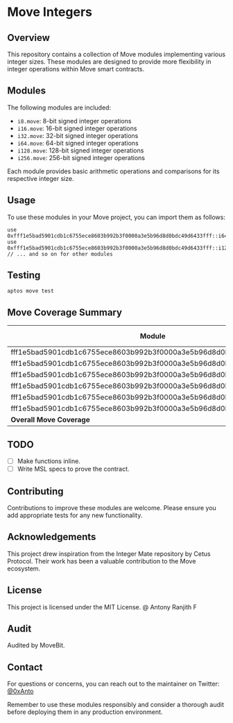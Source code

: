 # Move Integers

## Overview

This repository contains a collection of Move modules implementing various integer sizes. These modules are designed to provide more flexibility in integer operations within Move smart contracts.

## Modules

The following modules are included:

- `i8.move`: 8-bit signed integer operations
- `i16.move`: 16-bit signed integer operations
- `i32.move`: 32-bit signed integer operations
- `i64.move`: 64-bit signed integer operations
- `i128.move`: 128-bit signed integer operations
- `i256.move`: 256-bit signed integer operations

Each module provides basic arithmetic operations and comparisons for its respective integer size.

## Usage

To use these modules in your Move project, you can import them as follows:

```move
use 0xfff1e5bad5901cdb1c6755ece8603b992b3f0000a3e5b96d8d0bdc49d6433fff::i64;
use 0xfff1e5bad5901cdb1c6755ece8603b992b3f0000a3e5b96d8d0bdc49d6433fff::i128;
// ... and so on for other modules
```

## Testing

```
aptos move test
```

## Move Coverage Summary

| Module                                                                 | Coverage (%) |
| ---------------------------------------------------------------------- | ------------ |
| fff1e5bad5901cdb1c6755ece8603b992b3f0000a3e5b96d8d0bdc49d6433fff::i128 | 100.00       |
| fff1e5bad5901cdb1c6755ece8603b992b3f0000a3e5b96d8d0bdc49d6433fff::i16  | 100.00       |
| fff1e5bad5901cdb1c6755ece8603b992b3f0000a3e5b96d8d0bdc49d6433fff::i256 | 100.00       |
| fff1e5bad5901cdb1c6755ece8603b992b3f0000a3e5b96d8d0bdc49d6433fff::i32  | 100.00       |
| fff1e5bad5901cdb1c6755ece8603b992b3f0000a3e5b96d8d0bdc49d6433fff::i64  | 100.00       |
| fff1e5bad5901cdb1c6755ece8603b992b3f0000a3e5b96d8d0bdc49d6433fff::i8   | 100.00       |
| **Overall Move Coverage**                                              | **100.00%**  |

## TODO

- [ ] Make functions inline.
- [ ] Write MSL specs to prove the contract.

## Contributing

Contributions to improve these modules are welcome. Please ensure you add appropriate tests for any new functionality.

## Acknowledgements

This project drew inspiration from the Integer Mate repository by Cetus Protocol. Their work has been a valuable contribution to the Move ecosystem.

## License

This project is licensed under the MIT License. @ Antony Ranjith F

## Audit
Audited by MoveBit.

## Contact

For questions or concerns, you can reach out to the maintainer on Twitter: [@0xAnto](https://twitter.com/0xanto)

Remember to use these modules responsibly and consider a thorough audit before deploying them in any production environment.

